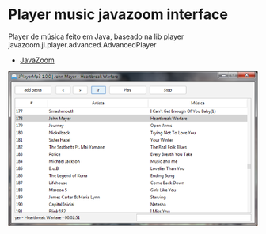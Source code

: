 # Player music javazoom interface

Player de música feito em Java, baseado na lib player javazoom.jl.player.advanced.AdvancedPlayer

* [JavaZoom](http://www.javazoom.net/index.shtml)


![Player v1.0.0](https://raw.githubusercontent.com/surfx/playermusicjavazoominterface/master/imagens/player_img.png)
